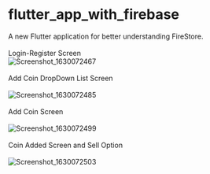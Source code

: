 # flutter_app_with_firebase

A new Flutter application for better understanding FireStore.<br><br>
Login-Register Screen<br>
![Screenshot_1630072467](https://user-images.githubusercontent.com/61562488/131138574-c3a5ff2d-dc2c-4843-a9dd-5f9a75302c58.png)<br><br>
Add Coin DropDown List Screen<br><br>
![Screenshot_1630072485](https://user-images.githubusercontent.com/61562488/131138581-870396be-989f-4096-8ebb-ebda87c3aba4.png)<br><br>
Add Coin Screen<br><br>
![Screenshot_1630072499](https://user-images.githubusercontent.com/61562488/131138586-0a62b1c2-6962-4bb6-90dc-82e464649ba1.png)<br><br>
Coin Added Screen and Sell Option <br><br>
![Screenshot_1630072503](https://user-images.githubusercontent.com/61562488/131138593-2ebb0702-b760-4ecc-b5f1-78167e704df5.png)







